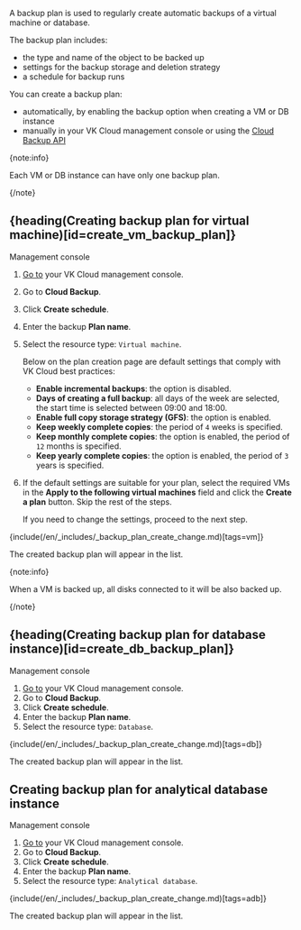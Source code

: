 A backup plan is used to regularly create automatic backups of a virtual machine or database.

The backup plan includes:

- the type and name of the object to be backed up
- settings for the backup storage and deletion strategy
- a schedule for backup runs

You can create a backup plan:

- automatically, by enabling the backup option when creating a VM or DB instance
- manually in your VK Cloud management console or using the [Cloud Backup API](/ru/tools-for-using-services/api/api-spec/backup-api "change-lang")

{note:info}

Each VM or DB instance can have only one backup plan.

{/note}

## {heading(Creating backup plan for virtual machine)[id=create_vm_backup_plan]}

<tabs>
<tablist>
<tab>Management console</tab>
</tablist>
<tabpanel>

1. [Go to](https://msk.cloud.vk.com/app/en/) your VK Cloud management console.
1. Go to **Cloud Backup**.
1. Click **Create schedule**.
1. Enter the backup **Plan name**.
1. Select the resource type: `Virtual machine`.

   Below on the plan creation page are default settings that comply with VK Cloud best practices:

   - **Enable incremental backups**: the option is disabled.
   - **Days of creating a full backup**: all days of the week are selected, the start time is selected between 09:00 and 18:00.
   - **Enable full copy storage strategy (GFS)**: the option is enabled.
   - **Keep weekly complete copies**: the period of `4` weeks is specified.
   - **Keep monthly complete copies**: the option is enabled, the period of `12` months is specified.
   - **Keep yearly complete copies**: the option is enabled, the period of `3` years is specified.

1. If the default settings are suitable for your plan, select the required VMs in the **Apply to the following virtual machines** field and click the **Create a plan** button. Skip the rest of the steps.

   If you need to change the settings, proceed to the next step.

{include(/en/_includes/_backup_plan_create_change.md)[tags=vm]}

The created backup plan will appear in the list.

{note:info}

When a VM is backed up, all disks connected to it will be also backed up.

{/note}

</tabpanel>
</tabs>

## {heading(Creating backup plan for database instance)[id=create_db_backup_plan]}

<tabs>
<tablist>
<tab>Management console</tab>
</tablist>
<tabpanel>

1. [Go to](https://msk.cloud.vk.com/app/en/) your VK Cloud management console.
1. Go to **Cloud Backup**.
1. Click **Create schedule**.
1. Enter the backup **Plan name**.
1. Select the resource type: `Database`.

{include(/en/_includes/_backup_plan_create_change.md)[tags=db]}

The created backup plan will appear in the list.

</tabpanel>
</tabs>

## Creating backup plan for analytical database instance

<tabs>
<tablist>
<tab>Management console</tab>
</tablist>
<tabpanel>

1. [Go to](https://msk.cloud.vk.com/app/en/) your VK Cloud management console.
1. Go to **Cloud Backup**.
1. Click **Create schedule**.
1. Enter the backup **Plan name**.
1. Select the resource type: `Analytical database`.

{include(/en/_includes/_backup_plan_create_change.md)[tags=adb]}

The created backup plan will appear in the list.

</tabpanel>
</tabs>
